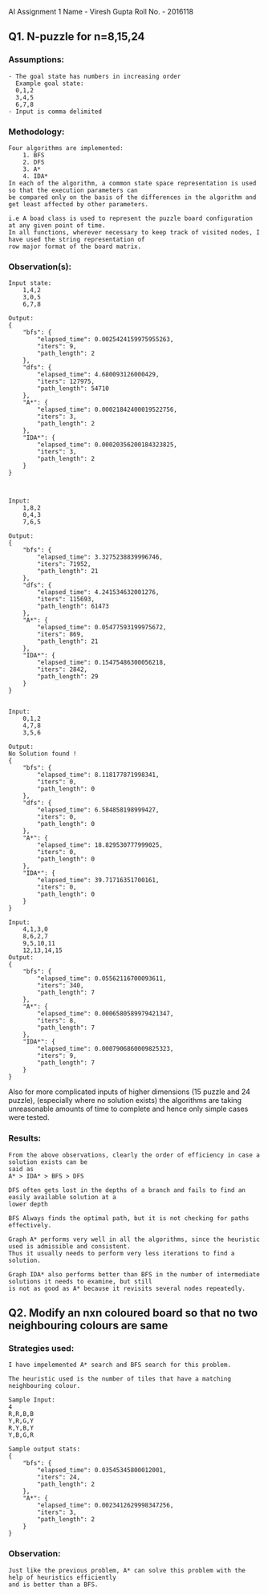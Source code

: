 AI Assignment 1
Name - Viresh Gupta
Roll No. - 2016118

##  Q1. N-puzzle for n=8,15,24
###  Assumptions:
    - The goal state has numbers in increasing order 
      Example goal state:
      0,1,2
      3,4,5
      6,7,8
    - Input is comma delimited

###  Methodology:
    Four algorithms are implemented:
        1. BFS
        2. DFS
        3. A*
        4. IDA*
    In each of the algorithm, a common state space representation is used so that the execution parameters can
    be compared only on the basis of the differences in the algorithm and get least affected by other parameters.

    i.e A boad class is used to represent the puzzle board configuration at any given point of time.
    In all functions, wherever necessary to keep track of visited nodes, I have used the string representation of
    row major format of the board matrix.


### Observation(s):
    Input state:
        1,4,2
        3,0,5
        6,7,8

    Output:
    {
        "bfs": {
            "elapsed_time": 0.0025424159975955263,
            "iters": 9,
            "path_length": 2
        },
        "dfs": {
            "elapsed_time": 4.680093126000429,
            "iters": 127975,
            "path_length": 54710
        },
        "A*": {
            "elapsed_time": 0.00021842400019522756,
            "iters": 3,
            "path_length": 2
        },
        "IDA*": {
            "elapsed_time": 0.00020356200184323825,
            "iters": 3,
            "path_length": 2
        }
    }



    Input:
        1,8,2
        0,4,3
        7,6,5

    Output:
    {
        "bfs": {
            "elapsed_time": 3.3275238839996746,
            "iters": 71952,
            "path_length": 21
        },
        "dfs": {
            "elapsed_time": 4.241534632001276,
            "iters": 115693,
            "path_length": 61473
        },
        "A*": {
            "elapsed_time": 0.05477593199975672,
            "iters": 869,
            "path_length": 21
        },
        "IDA*": {
            "elapsed_time": 0.15475486300056218,
            "iters": 2842,
            "path_length": 29
        }
    }


    Input:
        0,1,2
        4,7,8
        3,5,6

    Output:
    No Solution found !
    {
        "bfs": {
            "elapsed_time": 8.118177871998341,
            "iters": 0,
            "path_length": 0
        },
        "dfs": {
            "elapsed_time": 6.584858198999427,
            "iters": 0,
            "path_length": 0
        },
        "A*": {
            "elapsed_time": 18.829530777999025,
            "iters": 0,
            "path_length": 0
        },
        "IDA*": {
            "elapsed_time": 39.71716351700161,
            "iters": 0,
            "path_length": 0
        }
    }

    Input:
        4,1,3,0
        8,6,2,7
        9,5,10,11
        12,13,14,15
    Output:
    {
        "bfs": {
            "elapsed_time": 0.05562116700093611,
            "iters": 340,
            "path_length": 7
        },
        "A*": {
            "elapsed_time": 0.0006580589979421347,
            "iters": 8,
            "path_length": 7
        },
        "IDA*": {
            "elapsed_time": 0.0007906860009825323,
            "iters": 9,
            "path_length": 7
        }
    }

Also for more complicated inputs of higher dimensions (15 puzzle and 24 puzzle), (especially where no solution exists)
the algorithms are taking unreasonable amounts of time to complete and hence only simple cases were tested.


### Results:
    From the above observations, clearly the order of efficiency in case a solution exists can be
    said as
    A* > IDA* > BFS > DFS

    DFS often gets lost in the depths of a branch and fails to find an easily available solution at a
    lower depth

    BFS Always finds the optimal path, but it is not checking for paths effectively.

    Graph A* performs very well in all the algorithms, since the heuristic used is admissible and consistent.
    Thus it usually needs to perform very less iterations to find a solution.

    Graph IDA* also performs better than BFS in the number of intermediate solutions it needs to examine, but still
    is not as good as A* because it revisits several nodes repeatedly.


##  Q2. Modify an nxn coloured board so that no two neighbouring colours are same

### Strategies used:
    I have impelemented A* search and BFS search for this problem.

    The heuristic used is the number of tiles that have a matching neighbouring colour.

    Sample Input:
    4
    R,R,B,B
    Y,R,G,Y
    R,Y,B,Y
    Y,B,G,R

    Sample output stats:
    {
        "bfs": {
            "elapsed_time": 0.03545345800012001,
            "iters": 24,
            "path_length": 2
        },
        "A*": {
            "elapsed_time": 0.0023412629998347256,
            "iters": 3,
            "path_length": 2
        }
    }

### Observation:

    Just like the previous problem, A* can solve this problem with the help of heuristics efficiently
    and is better than a BFS.
